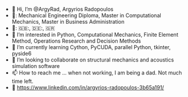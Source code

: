 - 👋 Hi, I’m @ArgyRad, Argyrios Radopoulos
- 🏫: Mechanical Engineering Diploma, Master in Computational Mechanics, Master in Business Administration
- 💬: 🇬🇧:, 🇩🇪:, 🇬🇷
- 👀 I’m interested in Python, Computational Mechanics, Finite Element Method, Operations Research and Decision Methods
- 🌱 I’m currently learning Cython, PyCUDA, parallel Python, tkinter, pyside6
- 💞️ I’m looking to collaborate on structural mechanics and acoustics simulation software
- 📫 How to reach me ... when not working, I am being a dad. Not much time left.
- 🔗 https://www.linkedin.com/in/argyrios-radopoulos-3b65a191/

<!---
ArgyRad/ArgyRad is a ✨ special ✨ repository because its `README.md` (this file) appears on your GitHub profile.
You can click the Preview link to take a look at your changes.
--->
